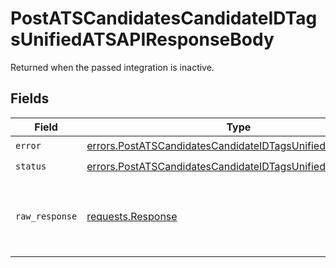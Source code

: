 # PostATSCandidatesCandidateIDTagsUnifiedATSAPIResponseBody

Returned when the passed integration is inactive.


## Fields

| Field                                                                                                                                    | Type                                                                                                                                     | Required                                                                                                                                 | Description                                                                                                                              |
| ---------------------------------------------------------------------------------------------------------------------------------------- | ---------------------------------------------------------------------------------------------------------------------------------------- | ---------------------------------------------------------------------------------------------------------------------------------------- | ---------------------------------------------------------------------------------------------------------------------------------------- |
| `error`                                                                                                                                  | [errors.PostATSCandidatesCandidateIDTagsUnifiedATSAPIError](../../models/errors/postatscandidatescandidateidtagsunifiedatsapierror.md)   | :heavy_check_mark:                                                                                                                       | N/A                                                                                                                                      |
| `status`                                                                                                                                 | [errors.PostATSCandidatesCandidateIDTagsUnifiedATSAPIStatus](../../models/errors/postatscandidatescandidateidtagsunifiedatsapistatus.md) | :heavy_check_mark:                                                                                                                       | N/A                                                                                                                                      |
| `raw_response`                                                                                                                           | [requests.Response](https://requests.readthedocs.io/en/latest/api/#requests.Response)                                                    | :heavy_minus_sign:                                                                                                                       | Raw HTTP response; suitable for custom response parsing                                                                                  |